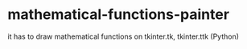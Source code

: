 # mathematical-functions-painter
it has to draw mathematical functions on tkinter.tk, tkinter.ttk (Python)
